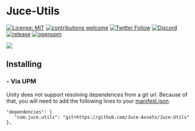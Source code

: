 # Juce-Utils

[![License: MIT](https://img.shields.io/badge/License-MIT-green.svg)](https://opensource.org/licenses/MIT)
[![contributions welcome](https://img.shields.io/badge/contributions-welcome-brightgreen.svg?style=flat)](https://github.com/Juce-Assets/Juce-Utils/issues)
[![Twitter Follow](https://img.shields.io/badge/twitter-%406uillem-blue.svg?style=flat&label=Follow)](https://twitter.com/6uillem)
[![Discord](https://img.shields.io/discord/768962092296044614.svg)](https://discord.gg/dbG7zKA)
[![release](https://img.shields.io/github/release/Juce-Assets/Juce-Utils.svg)](https://github.com/Juce-Assets/Juce-Utils/releases/latest)
[![openupm](https://img.shields.io/npm/v/com.juce.utils?label=openupm&registry_uri=https://package.openupm.com)](https://openupm.com/packages/com.juce.utils/)

![](https://github.com/Juce-Assets/Juce-Utils/blob/develop/Misc/Logo.png)

## Installing

### - Via UPM
Unity does not support resolving dependences from a git url. Because of that, you will need to add the following lines to your [manifest.json](https://docs.unity3d.com/Manual/upm-manifestPrj.html).
```
"dependencies": {
   "com.juce.utils": "git+https://github.com/Juce-Assets/Juce-Utils"
},
```
